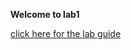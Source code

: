 **Welcome to lab1**

<a href="https://github.com/vbojko/f5-dns-automation-demo-12-1-x/new/develop/docs/lab1/connecting.rst">click here for the lab guide </a>
